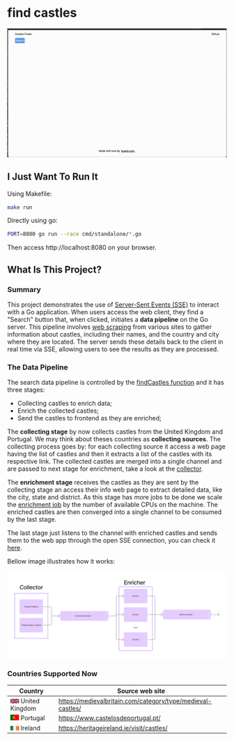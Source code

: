 # find castles

<img src="./docs/find-castles.gif" alt="app running"/>


## I Just Want To Run It

Using Makefile:

```sh
make run
```

Directly using go:

```sh
PORT=8080 go run --race cmd/standalone/*.go
```

Then access http://localhost:8080 on your browser.


## What Is This Project?

### Summary
This project demonstrates the use of [Server-Sent Events (SSE)](https://developer.mozilla.org/en-US/docs/Web/API/Server-sent_events/Using_server-sent_events) to interact with a Go application. When users access the web client, they find a "Search" button that, when clicked, initiates a **data pipeline** on the Go server. This pipeline involves [web scraping](https://www.imperva.com/learn/application-security/web-scraping-attack/#:~:text=Web%20scraping%20is%20the%20process,replicate%20entire%20website%20content%20elsewhere.) from various sites to gather information about castles, including their names, and the country and city where they are located. The server sends these details back to the client in real time via SSE, allowing users to see the results as they are processed.

### The Data Pipeline

The search data pipeline is controlled by the [findCastles function](./cmd/find_castles.go) and it has three stages:
- Collecting castles to enrich data;
- Enrich the collected castles;
- Send the castles to frontend as they are enriched;

The **collecting stage** by now collects castles from the United Kingdom and Portugal. We may think about theses countries as **collecting sources**. The collecting process goes by: for each collecting source it access a web page having the list of castles and then it extracts a list of the castles with its respective link. The collected castles are merged into a single channel and are passed to next stage for enrichment, take a look at the [collector](./collector/collector.go).

The **enrichment stage** receives the castles as they are sent by the collecting stage an access their info web page to extract detailed data, like the city, state and district. As this stage has more jobs to be done we scale the [enrichment job](./enricher/enricher.go) by the number of available CPUs on the machine. The enriched castles are then converged into a single channel to be consumed by the last stage.

The last stage just listens to the channel with enriched castles and sends them to the web app through the open SSE connection, you can check it [here](./cmd/main.go).

Bellow image illustrates how it works:

<img src="./docs/pipeline-view.png" width="900" alt="pipeline view"/>

### Countries Supported Now

|Country|Source web site|
|--|--|
|<img width=20 src="./public/uk-flag.webp"/> United Kingdom|https://medievalbritain.com/category/type/medieval-castles/|
|<img width=20 src="./public/pt-flag.webp"/> Portugal|https://www.castelosdeportugal.pt/|
|<img width=20 src="./public/ir-flag.jpeg"/> Ireland|https://heritageireland.ie/visit/castles/|
